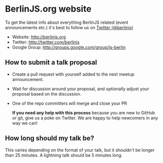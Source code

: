 BerlinJS.org website
====================

To get the latest info about everything BerlinJS related (event announcements etc.)
it's best to follow us on [Twitter (@berlinjs)](http://twitter.com/berlinjs)

* Website: http://berlinjs.org
* Twitter: http://twitter.com/berlinjs
* Google Group: http://groups.google.com/group/js-berlin

## How to submit a talk proposal

* Create a pull request with yourself added to the next meetup announcement.
* Wait for discussion around your proposal, and optionally adjust your proposal based on the discussion.
* One of the repo committers will merge and close your PR

    **If you need any help with this process** because you are new to GitHub or git, give us a poke on Twitter. We are happy to help newcomers in any way we can!

## How long should my talk be?

This varies depending on the format of your talk, but it shouldn't be longer than
25 minutes. A lightning talk should be 5 minutes long.

